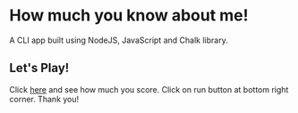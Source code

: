 # How much you know about me!
A CLI app built using NodeJS, JavaScript and Chalk library.

## Let's Play!

Click [here](https://repl.it/@sanketp02/Friends-Quiz?embed=1&output=1) and see how much you score. Click on run button at bottom right corner.
Thank you!
